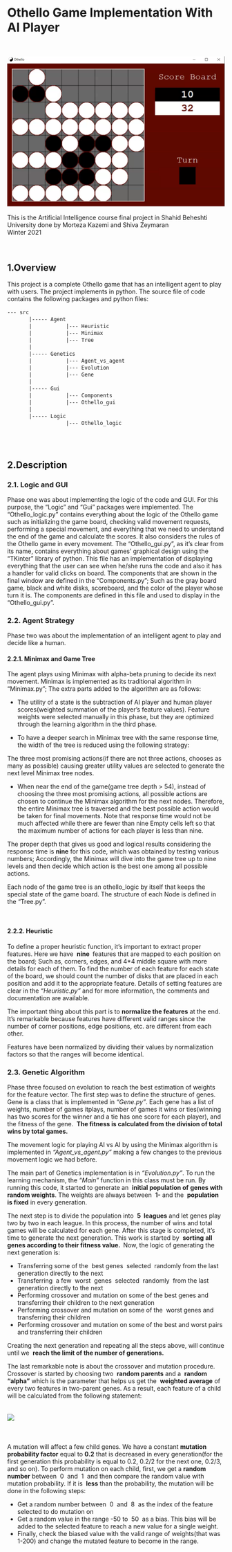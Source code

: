 # Othello Game Implementation With AI Player  
<br/>

![Image](https://github.com/Morteza-Kazemi/Othello-AI-player/blob/main/Othello.png)

This is the Artificial Intelligence course final project in Shahid Beheshti University done by Morteza Kazemi and Shiva Zeymaran  
Winter 2021


<br/>

## 1.Overview


This project is a complete Othello game that has an intelligent agent to
play with users. The project ​implements in python. The source file of
code contains the following packages and python files:

```
--- src
       |----- Agent
       |           |--- Heuristic
       |           |--- Minimax
       |           |--- Tree
       |
       |----- Genetics
       |           |--- Agent_vs_agent
       |           |--- Evolution
       |           |--- Gene
       |
       |----- Gui
       |           |--- Components
       |           |--- Othello_gui
       |
       |----- Logic
                   |--- Othello_logic
       
```

<br/>

## 2.Description

### 2.1. Logic and GUI

Phase one was about implementing the logic of the code and GUI. For
this purpose, the “Logic” and “Gui” packages were implemented.
The “Othello_logic.py” contains everything about the logic of the Othello
game such as initializing the game board, checking valid movement
requests, performing a special movement, and everything that we need to
understand the end of the game ​and calculate the scores​. It also considers
the rules of the Othello game in every movement.
The “Othello_gui.py”, as it’s clear from its name, contains everything
about games’ graphical design using the “TKinter” library of python. This
file has an implementation of displaying everything that the user can see
when he/she runs the code and also it has a handler for valid clicks on
board. The components that are shown in the final window are defined
in the “Components.py”; Such as the gray board game, black and white
disks, scoreboard, and the color of the player ​whose turn it is​. The
components are defined in this file and used to display in the
“Othello_gui.py”.

### 2.2. Agent Strategy

Phase two was about the implementation of an intelligent agent to play
and decide like a human.


#### 2.2.1. Minimax and Game Tree

The agent plays using Minimax with alpha-beta pruning to decide
its next movement. Minimax is implemented as its traditional
algorithm in “Minimax.py”; The extra parts added to the algorithm
are as follows:

- The utility of a state is the subtraction of AI player and human player scores(weighted summation of the player’s feature values).
Feature weights were selected manually in this phase, but they are optimized through the learning
algorithm in the third phase.

- To have a deeper search in Minimax tree with the same
response time, the width of the tree is reduced using the
following strategy:

The three most promising actions(if there are not three
actions, chooses as many as possible) causing greater utility
values are selected to generate the next level Minimax tree
nodes.

- When near the end of the game(game tree depth > 54),
instead of choosing the three most promising actions, all
possible actions are chosen to continue the Minimax
algorithm for the next nodes. Therefore, the entire Minimax
tree is traversed and the best possible action would be taken
for final movements.
Note that response time would not be much affected while
there are fewer than nine Empty cells left so that the
maximum number of actions for each player is less than nine.




The proper depth that gives us good and logical results considering
the response time is **nine** for this code, which was obtained by
testing various numbers; Accordingly, the Minimax will dive into
the game tree up to nine levels and then decide which action is the
best one among all possible actions.


Each node of the game tree is an othello_logic by itself that keeps
the special state of the game board. The structure of each Node is
defined in the “Tree.py”.


<br/>

#### 2.2.2. Heuristic

To define a proper heuristic function, it’s important to extract
proper features. Here we have ​ **nine ​** features that are mapped to
each position on the board; Such as, corners, edges, and 4\*4 middle
square with more details for each of them. To find the number of
each feature for each state of the board, we should count the
number of disks that are placed in each position and add it to the
appropriate feature. Details of setting features are clear in the
*“Heuristic.py”* and for more information, the comments and
documentation are available.


The important thing about this part is to **normalize the features**
at the end. It’s remarkable because features have different valid
ranges since the number of corner positions, edge positions, etc. are
different from each other.

Features have been normalized by dividing their values by
normalization factors so that the ranges will become identical.


### 2.3. Genetic Algorithm

Phase three focused on evolution to reach the best estimation of weights
for the feature vector. The first step was to define the structure of genes.
Gene ​is a class that is implemented in *“Gene.py”*. Each gene has a list of
weights, number of games it ​plays​, number of games it ​wins ​or
ties(winning has two scores for the winner and a tie has one score for
each player), and the fitness of the gene. ​ **The fitness is calculated from**
**the division of total wins ​by​ total games.**

The movement logic for playing AI vs AI by using the Minimax
algorithm is implemented in *“Agent_vs_agent.py”* making a few changes
to the previous movement logic we had before.

The main part of Genetics implementation is in *“Evolution.py”*. To run
the learning mechanism, the *“Main”* function in this class must be run.
By running this code, it started to generate an ​ **initial population of**
**genes with random weights​**. The weights are always between ​ **1-**
and the ​ **population is fixed​** in every generation.

The next step is to divide the population into ​ **5  leagues** and let genes
play two by two in each league. In this process, the number of wins and
total games will be calculated for each gene. After this stage is completed,
it’s time to generate the next generation. This work is started by ​ **sorting**
**all genes according to their fitness value. ​** Now, the logic of generating
the next generation is:

- Transferring some of the ​ best genes ​ selected ​ randomly from the
last generation directly to the next
- Transferring ​ a few ​ worst ​ genes ​ selected ​ randomly ​ from the last
generation directly to the next
- Performing crossover and mutation on some of the best genes and
transferring their children to the next generation
- Performing crossover and mutation on some of the ​ worst genes
and transferring their children
- Performing crossover and mutation on some of the best and
worst​ ​ pairs ​ and transferring their children



Creating the next generation and repeating all the steps above, will
continue until we ​ **reach the limit of the number of generations.**

The last remarkable note is about the crossover and mutation procedure.
Crossover is started ​by ​choosing two ​ **random parents** and a ​ **random**
**“alpha”** which is the parameter that helps us get the ​ **weighted average**
of every two features in two-parent genes. As a result, each feature of a
child will be calculated from the following statement:  
<br/>  
<img src="https://render.githubusercontent.com/render/math?math=child Feature = F_{child} = floor(\alpha*F_{parent1} \space plus \space (1-\alpha)*F_{parent2})">
<br/>  
<br/>  

A mutation will affect a few child genes. We have a ​constant ​ **mutation**
**probability factor** ​equal to ​ **0.2** that is decreased in every generation(for
the first generation this probability is equal to 0.2, 0.2/2 for the next
one, 0.2/3, and so on). To perform mutation ​on ​each child, first, we get
a **random number** between  0  ​and ​ 1  and then compare the random
value with mutation probability. If it is ​ **less** than the probability, the
mutation will be done in the following steps:

- Get a random number between  0  and  8  as the index of the feature
selected to do mutation on
- Get a random value in the range -50 to  50  as a bias. This bias will
be added to the selected feature to reach a new value for a single
weight.
- Finally, check the biased value with the valid range of weights(that
was 1-200) and change the mutated feature to become in the
range.
